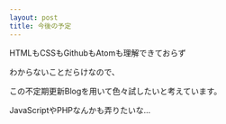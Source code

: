 ```yaml
---
layout: post
title: 今後の予定
---
```


HTMLもCSSもGithubもAtomも理解できておらず

わからないことだらけなので、

この不定期更新Blogを用いて色々試したいと考えています。

JavaScriptやPHPなんかも弄りたいな...
